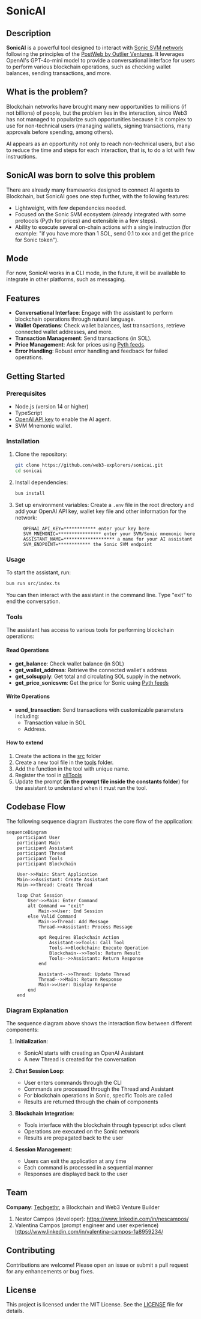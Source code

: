 # SonicAI

## Description

**SonicAI** is a powerful tool designed to interact with [Sonic SVM network](https://www.sonic.game/) following the principles of the [PostWeb by Outlier Ventures](http://postweb.io/). It leverages OpenAI's GPT-4o-mini model to provide a conversational interface for users to perform various blockchain operations, such as checking wallet balances, sending transactions, and more. 

## What is the problem?
Blockchain networks have brought many new opportunities to millions (if not billions) of people, but the problem lies in the interaction, since Web3 has not managed to popularize such opportunities because it is complex to use for non-technical users (managing wallets, signing transactions, many approvals before spending, among others).

AI appears as an opportunity not only to reach non-technical users, but also to reduce the time and steps for each interaction, that is, to do a lot with few instructions.

## SonicAI was born to solve this problem
There are already many frameworks designed to connect AI agents to Blockchain, but SonicAI goes one step further, with the following features:
- Lightweight, with few dependencies needed.
- Focused on the Sonic SVM ecosystem (already integrated with some protocols (Pyth for prices) and extensible in a few steps).
- Ability to execute several on-chain actions with a single instruction (for example: "if you have more than 1 SOL, send 0.1 to xxx and get the price for Sonic token").

## Mode
For now, SonicAI works in a CLI mode, in the future, it will be available to integrate in other platforms, such as messaging.


## Features

- **Conversational Interface**: Engage with the assistant to perform blockchain operations through natural language.
- **Wallet Operations**: Check wallet balances, last transactions, retrieve connected wallet addresses, and more.
- **Transaction Management**: Send transactions (in SOL).
- **Price Management**: Ask for prices using [Pyth feeds](https://www.pyth.network/).
- **Error Handling**: Robust error handling and feedback for failed operations.

## Getting Started

### Prerequisites

- Node.js (version 14 or higher)
- TypeScript
- [OpenAI API key](https://platform.openai.com/) to enable the AI agent.
- SVM Mnemonic wallet.

### Installation

1. Clone the repository:

   ```bash
   git clone https://github.com/web3-explorers/sonicai.git
   cd sonicai
   ```

2. Install dependencies:

   ```bash
   bun install
   ```

3. Set up environment variables:
   Create a `.env` file in the root directory and add your OpenAI API key, wallet key file and other information for the network:
   ```plaintext
      OPENAI_API_KEY=************ enter your key here
      SVM_MNEMONIC=**************** enter your SVM/Sonic mnemonic here
      ASSISTANT_NAME=******************* a name for your AI assistant
      SVM_ENDPOINT=************ the Sonic SVM endpoint
   ```

### Usage

To start the assistant, run:

```bash
bun run src/index.ts
```

You can then interact with the assistant in the command line. Type "exit" to end the conversation.

### Tools

The assistant has access to various tools for performing blockchain operations:

#### Read Operations
- **get_balance**: Check wallet balance (in SOL)
- **get_wallet_address**: Retrieve the connected wallet's address
- **get_solsupply**: Get total and circulating SOL supply in the network.
- **get_price_sonicsvm**: Get the price for Sonic using [Pyth feeds](https://www.pyth.network/)


#### Write Operations
- **send_transaction**: Send transactions with customizable parameters including:
  - Transaction value in SOL
  - Address.

#### How to extend

1. Create the actions in the [src](./src/) folder
2. Create a new tool file in the [tools](./tools/) folder.
3. Add the function in the tool with unique name.
4. Register the tool in [allTools](./tools/allTools.ts)
5. Update the prompt (**in the prompt file inside the constants folder**) for the assistant to understand when it must run the tool.


## Codebase Flow

The following sequence diagram illustrates the core flow of the application:

```mermaid
sequenceDiagram
    participant User
    participant Main
    participant Assistant
    participant Thread
    participant Tools
    participant Blockchain

    User->>Main: Start Application
    Main->>Assistant: Create Assistant
    Main->>Thread: Create Thread
    
    loop Chat Session
        User->>Main: Enter Command
        alt Command == "exit"
            Main->>User: End Session
        else Valid Command
            Main->>Thread: Add Message
            Thread->>Assistant: Process Message
            
            opt Requires Blockchain Action
                Assistant->>Tools: Call Tool
                Tools->>Blockchain: Execute Operation
                Blockchain-->>Tools: Return Result
                Tools-->>Assistant: Return Response
            end
            
            Assistant-->>Thread: Update Thread
            Thread-->>Main: Return Response
            Main->>User: Display Response
        end
    end
```

### Diagram Explanation

The sequence diagram above shows the interaction flow between different components:

1. **Initialization**:
   - SonicAI starts with creating an OpenAI Assistant
   - A new Thread is created for the conversation

2. **Chat Session Loop**:
   - User enters commands through the CLI
   - Commands are processed through the Thread and Assistant
   - For blockchain operations in Sonic, specific Tools are called
   - Results are returned through the chain of components

3. **Blockchain Integration**:
   - Tools interface with the blockchain through typescript sdks client
   - Operations are executed on the Sonic network
   - Results are propagated back to the user

4. **Session Management**:
   - Users can exit the application at any time
   - Each command is processed in a sequential manner
   - Responses are displayed back to the user


## Team

**Company**: [Techgethr](https://www.techgethr.com/), a Blockchain and Web3 Venture Builder

1. Nestor Campos (developer): https://www.linkedin.com/in/nescampos/
2. Valentina Campos (prompt engineer and user experience) https://www.linkedin.com/in/valentina-campos-1a8959234/


## Contributing

Contributions are welcome! Please open an issue or submit a pull request for any enhancements or bug fixes.

## License

This project is licensed under the MIT License. See the [LICENSE](LICENSE) file for details.